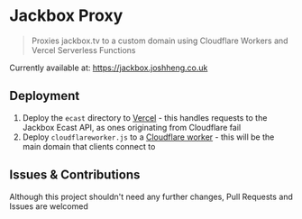 # Jackbox Proxy

> Proxies jackbox.tv to a custom domain using Cloudflare Workers and Vercel Serverless Functions

Currently available at: https://jackbox.joshheng.co.uk

## Deployment
1. Deploy the `ecast` directory to [Vercel](https://vercel.com) - this handles requests to the Jackbox Ecast API, as ones originating from Cloudflare fail
2. Deploy `cloudflareworker.js` to a [Cloudflare worker](https://workers.cloudflare.com) - this will be the main domain that clients connect to

## Issues & Contributions
Although this project shouldn't need any further changes, Pull Requests and Issues are welcomed
